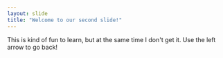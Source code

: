 ```yaml
---
layout: slide
title: "Welcome to our second slide!"
---
```

This is kind of fun to learn, but at the same time I don't get it.
Use the left arrow to go back!

